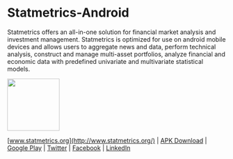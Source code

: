 # Statmetrics-Android
Statmetrics offers an all-in-one solution for financial market analysis and investment management. Statmetrics is optimized for use on android mobile devices and allows users to aggregate news and data, perform technical analysis, construct and manage multi-asset portfolios, analyze financial and economic data with predefined univariate and multivariate statistical models.


<a href="https://play.google.com/store/apps/details?id=org.statmetrics.app"><img src="https://play.google.com/intl/en_us/badges/static/images/badges/en_badge_web_generic.png" height="120"></a>





[www.statmetrics.org](http://www.statmetrics.org/) | 
[APK Download](https://statmetrics.org/cms2/#download)  | 
[Google Play](https://play.google.com/store/apps/details?id=org.statmetrics.app) | 
[Twitter](https://twitter.com/statmetrics) | 
[Facebook](https://www.facebook.com/Statmetrics-110841637303428/) | [LinkedIn](https://www.linkedin.com/company/statmetrics/)
